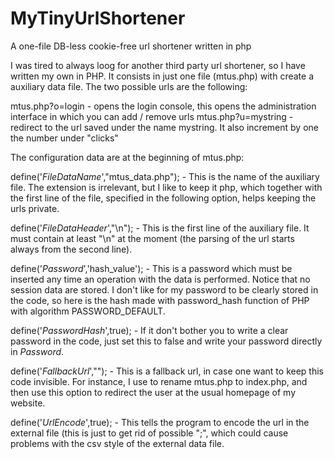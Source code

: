 # MyTinyUrlShortener
A one-file DB-less cookie-free url shortener written in php

I was tired to always loog for another third party url shortener, so I have written my own in PHP.
It consists in just one file (mtus.php) with create a auxiliary data file. The two possible urls are the following:

mtus.php?o=login - opens the login console, this opens the administration interface in which you can add / remove urls
mtus.php?u=mystring - redirect to the url saved under the name mystring. It also increment by one the number under "clicks"


The configuration data are at the beginning of mtus.php:

define('_FileDataName_',"mtus_data.php"); - This is the name of the auxiliary file. The extension is irrelevant, but I like to keep it php, which together with the first line of the file, specified in the following option, helps keeping the urls private.

define('_FileDataHeader_',"<?php exit(); ?>\n"); - This is the first line of the auxiliary file. It must contain at least "\n" at the moment (the parsing of the url starts always from the second line).

define('_Password_','hash_value'); - This is a password which must be inserted any time an operation with the data is performed. Notice that no session data are stored. I don't like for my password to be clearly stored in the code, so here is the hash made with password_hash function of PHP with algorithm PASSWORD_DEFAULT.

define('_PasswordHash_',true); - If it don't bother you to write a clear password in the code, just set this to false and write your password directly in _Password_. 

define('_FallbackUrl_',""); - This is a fallback url, in case one want to keep this code invisible. For instance, I use to rename mtus.php to index.php, and then use this option to redirect the user at the usual homepage of my website.

define('_UrlEncode_',true); - This tells the program to encode the url in the external file (this is just to get rid of possible ";", which could cause problems with the csv style of the external data file.